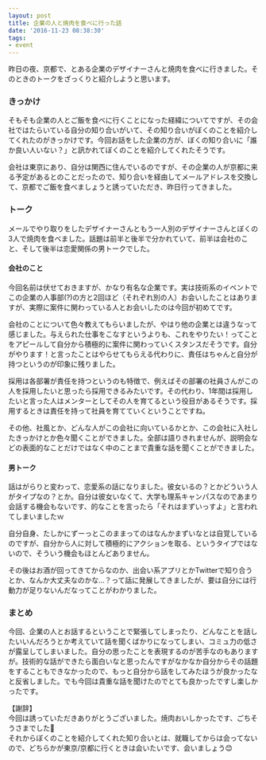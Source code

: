 ```yaml
---
layout: post
title: 企業の人と焼肉を食べに行った話
date: '2016-11-23 08:38:30'
tags:
- event
---
```


昨日の夜、京都で、とある企業のデザイナーさんと焼肉を食べに行きました。そのときのトークをざっくりと紹介しようと思います。

### きっかけ
そもそも企業の人とご飯を食べに行くことになった経緯についてですが、その会社ではたらいている自分の知り合いがいて、その知り合いがぼくのことを紹介してくれたのがきっかけです。今回お話をした企業の方が、ぼくの知り合いに「誰か良い人いない？」と訊かれてぼくのことを紹介してくれたそうです。

会社は東京にあり、自分は関西に住んでいるのですが、その企業の人が京都に来る予定があるとのことだったので、知り合いを経由してメールアドレスを交換して、京都でご飯を食べましょうと誘っていただき、昨日行ってきました。

### トーク
メールでやり取りをしたデザイナーさんともう一人別のデザイナーさんとぼくの3人で焼肉を食べました。話題は前半と後半で分かれていて、前半は会社のこと、そして後半は恋愛関係の男トークでした。

#### 会社のこと
今回名前は伏せておきますが、かなり有名な企業です。実は技術系のイベントでこの企業の人事部(?)の方と2回ほど（それぞれ別の人）お会いしたことはありますが、実際に案件に関わっている人とお会いしたのは今回が初めてです。

会社のことについて色々教えてもらいましたが、やはり他の企業とは違うなって感じました。与えられた仕事をこなすというよりも、これをやりたい！ってことをアピールして自分から積極的に案件に関わっていくスタンスだそうです。自分がやります！と言ったことはやらせてもらえる代わりに、責任はちゃんと自分が持つというのが印象に残りました。

採用は各部署が責任を持つというのも特徴で、例えばその部署の社員さんがこの人を採用したいと思ったら採用できるみたいです。その代わり、1年間は採用したいと言った人はメンターとしてその人を育てるという役目があるそうです。採用するときは責任を持って社員を育てていくということですね。

その他、社風とか、どんな人がこの会社に向いているかとか、この会社に入社したきっかけとか色々聞くことができました。全部は語りきれませんが、説明会などの表面的なことだけではなく中のことまで貴重な話を聞くことができました。

#### 男トーク
話はがらりと変わって、恋愛系の話になりました。彼女いるの？とかどういう人がタイプなの？とか。自分は彼女いなくて、大学も理系キャンパスなのであまり会話する機会もないです、的なことを言ったら「それはまずいっすよ」と言われてしまいましたｗ

自分自身、たしかにずーっとこのままってのはなんかまずいなとは自覚しているのですが、自分から人に対して積極的にアクションを取る、というタイプではないので、そういう機会もほとんどありません。

その後はお酒が回ってきてからなのか、出会い系アプリとかTwitterで知り合うとか、なんか大丈夫なのかな…？って話に発展してきましたが、要は自分には行動力が足りないんだなってことがわかりました。

### まとめ
今回、企業の人とお話するということで緊張してしまったり、どんなことを話したいいんだろうとか考えていて話を聞くばかりになってしまい、コミュ力の低さが露呈してしまいました。自分の思ったことを表現するのが苦手なのもありますが。技術的な話ができたら面白いなと思ったんですがなかなか自分からその話題をすることもできなかったので、もっと自分から話をしてみたほうが良かったなと反省しました。でも今回は貴重な話を聞けたのでとても良かったですし楽しかったです。

【謝辞】  
今回は誘っていただきありがとうございました。焼肉おいしかったです、ごちそうさまでした🙏  
それからぼくのことを紹介してくれた知り合いとは、就職してからは会ってないので、どちらかが東京/京都に行くときは会いたいです、会いましょう😊